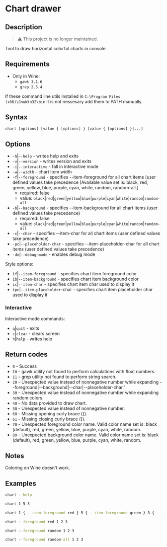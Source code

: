 # Chart drawer

## Description

> ⚠️ This project is no longer maintained.

Tool to draw horizontal colorful charts in console.

## Requirements

- Only in Wine:
  - `gawk 3.1.6`
  - `grep 2.5.4`

If these command line utils installed in `C:\Program Files (x86)\GnuWin32\bin` it is not nessesary add them to PATH manually.

## Syntax

```bat
chart [options] [value { [options] } [value { [options] }]...]
```

## Options

- `-h`|`--help` - writes help and exits
- `-v`|`--version` - writes version and exits
- `-i`|`--interactive` - fall in interactive mode
- `-w`|`--width` - chart item width
- `-f`|`--foreground` - specifies --item-foreground for all chart items (user defined values take precedence [Available value set is: black, red, green, yellow, blue, purple, cyan, white, random, random-all.]
  - required: false
  - value: `black`|`red`|`green`|`yellow`|`blue`|`purple`|`cyan`|`white`|`random`|`random-all`
- `-b`|`--background` - specifies --item-background for all chart items (user defined values take precedence)
  - required: false
  - value: `black`|`red`|`green`|`yellow`|`blue`|`purple`|`cyan`|`white`|`random`|`random-all`
- `-c`|`--char` - specifies --item-char for all chart items (user defined values take precedence)
- `-pc`|`--placeholder-char` - specifies --item-placeholder-char for all chart items (user defined values take precedence)
- `-dm`|`--debug-mode` - enables debug mode

Style options:

- `if`|`--item-foreground` - specifies chart item foreground color
- `ib`|`--item-background` - specifies chart item background color
- `ic`|`--item-char` - specifies chart item char used to display it
- `ipc`|`--item-placeholder`-char - specifies chart item placeholder char used to display it

### Interactive

Interactive mode commands:

- `q`|`quit` - exits
- `c`|`clear` - clears screen
- `h`|`help` - writes help

## Return codes

- `0` - Success
- `10` - gawk utility not found to perform calculations with float numbers.
- `11` - grep utility not found to perform string search.
- `20` - Unexpected value instead of nonnegative number while expanding --foreground|--background|--char|--placeholder-char."
- `30` - Unexpected value instead of nonnegative number while expanding random colors.
- `40` - No data provided to draw chart.
- `50` - Unexpected value instead of nonnegative number.
- `60` - Missing opening curly brace ({).
- `61` - Missing closing curly brace (}).
- `70` - Unexpected foreground color name. Valid color name set is: black (default), red, green, yellow, blue, purple, cyan, white, random.
- `80` - Unexpected background color name. Valid color name set is: black (default), red, green, yellow, blue, purple, cyan, white, random.

## Notes

Coloring on Wine doesn't work.

## Examples

```bat
chart --help
```

```bat 
chart 1 5 3
```

```bat
chart 1 { --item-foreground red } 5 { --item-foreground green } 3 { --item-foreground blue }
```

```bat
chart --foreground red 1 2 3
```

```bat
chart --foreground random 1 2 3
```

```bat
chart --foreground random-all 1 2 3
```
